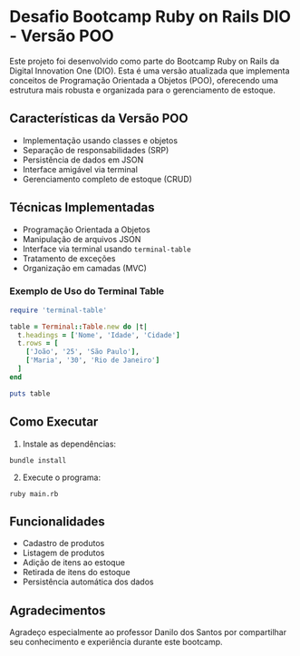 # Desafio Bootcamp Ruby on Rails DIO - Versão POO

Este projeto foi desenvolvido como parte do Bootcamp Ruby on Rails da Digital Innovation One (DIO). Esta é uma versão atualizada que implementa conceitos de Programação Orientada a Objetos (POO), oferecendo uma estrutura mais robusta e organizada para o gerenciamento de estoque.

## Características da Versão POO

- Implementação usando classes e objetos
- Separação de responsabilidades (SRP)
- Persistência de dados em JSON
- Interface amigável via terminal
- Gerenciamento completo de estoque (CRUD)

## Técnicas Implementadas

- Programação Orientada a Objetos
- Manipulação de arquivos JSON
- Interface via terminal usando `terminal-table`
- Tratamento de exceções
- Organização em camadas (MVC)

### Exemplo de Uso do Terminal Table

```ruby
require 'terminal-table'

table = Terminal::Table.new do |t|
  t.headings = ['Nome', 'Idade', 'Cidade']
  t.rows = [
    ['João', '25', 'São Paulo'],
    ['Maria', '30', 'Rio de Janeiro']
  ]
end

puts table
```

## Como Executar

1. Instale as dependências:
```
bundle install
```

2. Execute o programa:
```
ruby main.rb
```

## Funcionalidades

- Cadastro de produtos
- Listagem de produtos
- Adição de itens ao estoque
- Retirada de itens do estoque
- Persistência automática dos dados

## Agradecimentos

Agradeço especialmente ao professor Danilo dos Santos por compartilhar seu conhecimento e experiência durante este bootcamp.